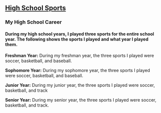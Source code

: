 ## [High School Sports](https://www.theatlantic.com/education/archive/2013/09/when-did-competitive-sports-take-over-american-childhood/279868/)

### My High School Career

#### During my high school years, I played three sports for the entire school year. The following shows the sports I played and what year I played them.

**Freshman Year:** During my freshman year, the three sports I played were soccer, basketball, and baseball.

**Sophomore Year:** During my sophomore year, the three sports I played were soccer, basketball, and baseball.

**Junior Year:** During my junior year, the three sports I played were soccer, basketball, and track

**Senior Year:** During my senior year, the three sports I played were soccer, basketball, and track.
